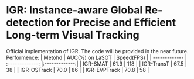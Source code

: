 # IGR: Instance-aware Global Re-detection for Precise and Efficient Long-term Visual Tracking
Official implementation of IGR.
The code will be provided in the near future.
Performence:
| Metohd  | AUC(%) on LaSOT | Speed(FPS) |
| ------------- | :-------------: |:-------------:|
| IGR-SMAT  | 61.9  | 118 |
| IGR-TransT  | 67.5  | 38 |
| IGR-OSTrack  | 70.0  | 86 |
| IGR-EVPTrack  | 70.8  | 58 |
